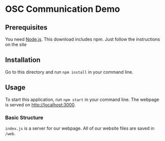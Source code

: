 # OSC Communication Demo

## Prerequisites

You need [Node.js](https://nodejs.org/en/). This download includes npm.
Just follow the instructions on the site

## Installation

Go to this directory and run `npm install` in your command line.

## Usage

To start this application, run `npm start` in your command line.
The webpage is served on [http://localhost:3000](http://localhost:3000).

### Basic Structure

`index.js` is a server for our webpage.
All of our website files are saved in `/web`.
